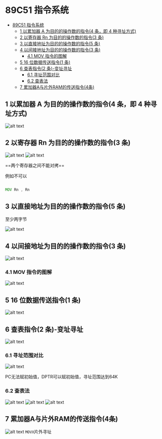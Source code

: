 # 89C51 指令系统
- [89C51 指令系统](#89c51-指令系统)
  - [1 以累加器 A 为目的的操作数的指令(4 条，即 4 种寻址方式)](#1-以累加器-a-为目的的操作数的指令4-条即-4-种寻址方式)
  - [2 以寄存器 Rn 为目的的操作数的指令(3 条)](#2-以寄存器-rn-为目的的操作数的指令3-条)
  - [3 以直接地址为目的的操作数的指令(5 条)](#3-以直接地址为目的的操作数的指令5-条)
  - [4 以间接地址为目的的操作数的指令(3 条)](#4-以间接地址为目的的操作数的指令3-条)
    - [4.1 MOV 指令的图解](#41-mov-指令的图解)
  - [5 16 位数据传送指令(1 条)](#5-16-位数据传送指令1-条)
  - [6 查表指令(2 条)-变址寻址](#6-查表指令2-条-变址寻址)
    - [6.1 寻址范围对比](#61-寻址范围对比)
    - [6.2 查表法](#62-查表法)
  - [7 累加器A与片外RAM的传送指令(4条)](#7-累加器a与片外ram的传送指令4条)

## 1 以累加器 A 为目的的操作数的指令(4 条，即 4 种寻址方式)

![alt text](image-17.png)

## 2 以寄存器 Rn 为目的的操作数的指令(3 条)

![alt text](image-18.png)
![alt text](image-19.png)

==两个寄存器之间不能对拷==

例如不可以

```asm

MOV Rn , Rn

```

## 3 以直接地址为目的的操作数的指令(5 条)

至少两字节

![alt text](image-20.png)

## 4 以间接地址为目的的操作数的指令(3 条)

![alt text](image-21.png)

### 4.1 MOV 指令的图解

![alt text](image-23.png)

## 5 16 位数据传送指令(1 条)

![alt text](image-22.png)

## 6 查表指令(2 条)-变址寻址

![alt text](image-24.png)

### 6.1 寻址范围对比

![alt text](image-25.png)

PC无法赋初始值，DPTR可以赋初始值，寻址范围达到64K

### 6.2 查表法

![alt text](image-26.png)
![alt text](image-27.png)
![alt text](image-28.png)

## 7 累加器A与片外RAM的传送指令(4条)

![alt text](image-29.png)
`MOVX`片外寻址

